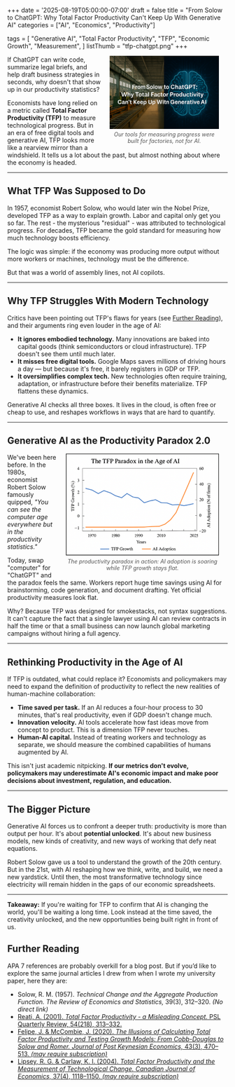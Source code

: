 +++
date = '2025-08-19T05:00:00-07:00'
draft = false
title = "From Solow to ChatGPT: Why Total Factor Productivity Can't Keep Up With Generative AI"
categories = ["AI", "Economics", "Productivity"] 

tags = [
  "Generative AI",
  "Total Factor Productivity",
  "TFP",
  "Economic Growth",
  "Measurement",
]
listThumb = "tfp-chatgpt.png"
+++

<figure style="float: right; margin: 0 20px 10px 20px; width: 250px; text-align: center;">
  <img src="./tfp-chatgpt.png" alt="Factory floor on left, AI brain on right, symbolizing shift from industrial productivity to generative AI." width="250" style="display: block; margin: 0 auto;">
  <figcaption style="font-size: 0.9em; color: #555; margin-top: 5px;">
    <em>Our tools for measuring progress were built for factories, not for AI.</em>
  </figcaption>
</figure>

If ChatGPT can write code, summarize legal briefs, and help draft business strategies in seconds, why doesn't that show up in our productivity statistics?

Economists have long relied on a metric called **Total Factor Productivity (TFP)** to measure technological progress. But in an era of free digital tools and generative AI, TFP looks more like a rearview mirror than a windshield. It tells us a lot about the past, but almost nothing about where the economy is headed.

<!--more-->

---

## What TFP Was Supposed to Do

In 1957, economist Robert Solow, who would later win the Nobel Prize, developed TFP as a way to explain growth. Labor and capital only get you so far. The rest - the mysterious "residual" - was attributed to technological progress. For decades, TFP became the gold standard for measuring how much technology boosts efficiency.

The logic was simple: if the economy was producing more output without more workers or machines, technology must be the difference.

But that was a world of assembly lines, not AI copilots.

---

## Why TFP Struggles With Modern Technology

Critics have been pointing out TFP's flaws for years (see [Further Reading](#further-reading)), and their arguments ring even louder in the age of AI:

* **It ignores embodied technology.** Many innovations are baked into capital goods (think semiconductors or cloud infrastructure). TFP doesn't see them until much later.
* **It misses free digital tools.** Google Maps saves millions of driving hours a day — but because it's free, it barely registers in GDP or TFP.
* **It oversimplifies complex tech.** New technologies often require training, adaptation, or infrastructure before their benefits materialize. TFP flattens these dynamics.

Generative AI checks all three boxes. It lives in the cloud, is often free or cheap to use, and reshapes workflows in ways that are hard to quantify.

---

## Generative AI as the Productivity Paradox 2.0

<figure style="float: right; margin: 0 20px 10px 20px; width: 350px; text-align: center;">
  <img src="./tfp-chatgpt-chart.png" alt="Factory floor on left, AI brain on right, symbolizing shift from industrial productivity to generative AI." width="350" style="display: block; margin: 0 auto;">
  <figcaption style="font-size: 0.9em; color: #555; margin-top: 5px;">
    <em>The productivity paradox in action: AI adoption is soaring while TFP growth stays flat.</em>
  </figcaption>
</figure>

We've been here before. In the 1980s, economist Robert Solow famously quipped, *"You can see the computer age everywhere but in the productivity statistics."*

Today, swap "computer" for "ChatGPT" and the paradox feels the same. Workers report huge time savings using AI for brainstorming, code generation, and document drafting. Yet official productivity measures look flat.

Why? Because TFP was designed for smokestacks, not syntax suggestions. It can't capture the fact that a single lawyer using AI can review contracts in half the time or that a small business can now launch global marketing campaigns without hiring a full agency.

---

## Rethinking Productivity in the Age of AI

If TFP is outdated, what could replace it? Economists and policymakers may need to expand the definition of productivity to reflect the new realities of human-machine collaboration:

* **Time saved per task.** If an AI reduces a four-hour process to 30 minutes, that's real productivity, even if GDP doesn't change much.
* **Innovation velocity.** AI tools accelerate how fast ideas move from concept to product. This is a dimension TFP never touches.
* **Human-AI capital.** Instead of treating workers and technology as separate, we should measure the combined capabilities of humans augmented by AI.

This isn't just academic nitpicking. **If our metrics don't evolve, policymakers may underestimate AI's economic impact and make poor decisions about investment, regulation, and education.**

---

## The Bigger Picture

Generative AI forces us to confront a deeper truth: productivity is more than output per hour. It's about **potential unlocked**. It's about new business models, new kinds of creativity, and new ways of working that defy neat equations.

Robert Solow gave us a tool to understand the growth of the 20th century. But in the 21st, with AI reshaping how we think, write, and build, we need a new yardstick. Until then, the most transformative technology since electricity will remain hidden in the gaps of our economic spreadsheets.

---

**Takeaway:** If you're waiting for TFP to confirm that AI is changing the world, you'll be waiting a long time. Look instead at the time saved, the creativity unlocked, and the new opportunities being built right in front of us.

## Further Reading

APA 7 references are probably overkill for a blog post. But if you’d like to explore the same journal articles I drew from when I wrote my university paper, here they are:

- Solow, R. M. (1957). *Technical Change and the Aggregate Production Function.* *The Review of Economics and Statistics,* 39(3), 312–320. *(No direct link)*
- [Reati, A. (2001). *Total Factor Productivity - a Misleading Concept.* PSL Quarterly Review, 54(218), 313–332.](https://doaj.org/article/e036df80c66540b3bbf188c4a9267f56)  
- [Felipe, J. & McCombie, J. (2020). *The Illusions of Calculating Total Factor Productivity and Testing Growth Models: From Cobb-Douglas to Solow and Romer.* *Journal of Post Keynesian Economics,* 43(3), 470–513. *(may require subscription)*](https://research.ebsco.com/c/ix3dnl/viewer/pdf/xxmwhzw6wb)  
- [Lipsey, R. G. & Carlaw, K. I. (2004). *Total Factor Productivity and the Measurement of Technological Change.* *Canadian Journal of Economics,* 37(4), 1118–1150. *(may require subscription)*](https://research.ebsco.com/c/ix3dnl/viewer/pdf/ek6zdcqbvb)  

